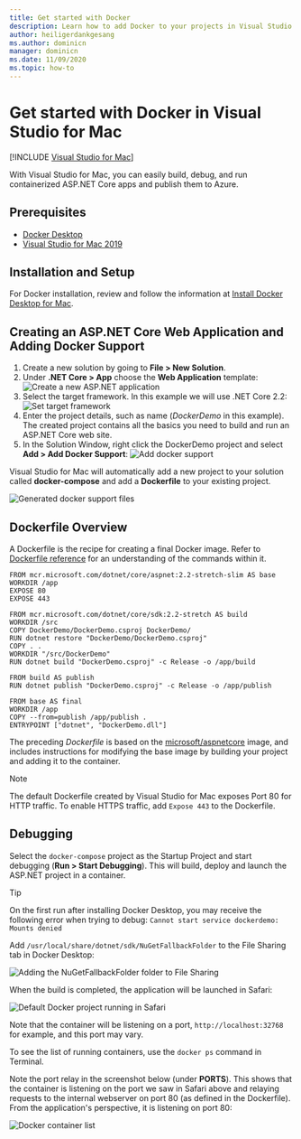 ```yaml
---
title: Get started with Docker
description: Learn how to add Docker to your projects in Visual Studio for Mac
author: heiligerdankgesang 
ms.author: dominicn
manager: dominicn
ms.date: 11/09/2020
ms.topic: how-to
---
```

# Get started with Docker in Visual Studio for Mac

 [!INCLUDE [Visual Studio for Mac](~/includes/applies-to-version/vs-mac-only.md)]

With Visual Studio for Mac, you can easily build, debug, and run containerized ASP.NET Core apps and publish them to Azure.

## Prerequisites

* [Docker Desktop](https://hub.docker.com/editions/community/docker-ce-desktop-mac)
* [Visual Studio for Mac 2019](https://visualstudio.microsoft.com/vs/mac)

## Installation and Setup

For Docker installation, review and follow the information at [Install Docker Desktop for Mac](https://docs.docker.com/docker-for-mac/install/).

## Creating an ASP.NET Core Web Application and Adding Docker Support

1. Create a new solution by going to **File > New Solution**.
1. Under **.NET Core > App** choose the **Web Application** template:
![Create a new ASP.NET application](media/docker-quickstart-1.png)
1. Select the target framework. In this example we will use .NET Core 2.2:
![Set target framework](media/docker-quickstart-2.png)
1. Enter the project details, such as name (_DockerDemo_ in this example). The created project contains all the basics you need to build and run an ASP.NET Core web site.
1. In the Solution Window, right click the DockerDemo project and select **Add > Add Docker Support**:
![Add docker support](media/docker-quickstart-3.png)

Visual Studio for Mac will automatically add a new project to your solution called **docker-compose** and add a **Dockerfile** to your existing project.

![Generated docker support files](media/docker-quickstart-4.png)

## Dockerfile Overview

A Dockerfile is the recipe for creating a final Docker image. Refer to [Dockerfile reference](https://docs.docker.com/engine/reference/builder/) for an understanding of the commands within it.

```
FROM mcr.microsoft.com/dotnet/core/aspnet:2.2-stretch-slim AS base
WORKDIR /app
EXPOSE 80
EXPOSE 443

FROM mcr.microsoft.com/dotnet/core/sdk:2.2-stretch AS build
WORKDIR /src
COPY DockerDemo/DockerDemo.csproj DockerDemo/
RUN dotnet restore "DockerDemo/DockerDemo.csproj"
COPY . .
WORKDIR "/src/DockerDemo"
RUN dotnet build "DockerDemo.csproj" -c Release -o /app/build

FROM build AS publish
RUN dotnet publish "DockerDemo.csproj" -c Release -o /app/publish

FROM base AS final
WORKDIR /app
COPY --from=publish /app/publish .
ENTRYPOINT ["dotnet", "DockerDemo.dll"]
```

The preceding *Dockerfile* is based on the [microsoft/aspnetcore](https://hub.docker.com/r/microsoft/aspnetcore/) image, and includes instructions for modifying the base image by building your project and adding it to the container.

> [!NOTE]
> The default Dockerfile created by Visual Studio for Mac exposes Port 80 for HTTP traffic. To enable HTTPS traffic, add `Expose 443` to the Dockerfile.

## Debugging

Select the `docker-compose` project as the Startup Project and start debugging (**Run > Start Debugging**). This will build, deploy and launch the ASP.NET project in a container.

> [!TIP]
> On the first run after installing Docker Desktop, you may receive the following error when trying to debug: `Cannot start service dockerdemo: Mounts denied`
>
> Add `/usr/local/share/dotnet/sdk/NuGetFallbackFolder` to the File Sharing tab in Docker Desktop:
>
> ![Adding the NuGetFallbackFolder folder to File Sharing](media/docker-quickstart-5.png)

When the build is completed, the application will be launched in Safari:

![Default Docker project running in Safari](media/docker-quickstart-6.png)

Note that the container will be listening on a port, `http://localhost:32768` for example, and this port may vary.

To see the list of running containers, use the `docker ps` command in Terminal.

Note the port relay in the screenshot below (under **PORTS**). This shows that the container is listening on the port we saw in Safari above and relaying requests to the internal webserver on port 80 (as defined in the Dockerfile). From the application's perspective, it is listening on port 80:

![Docker container list](media/docker-quickstart-7.png)
